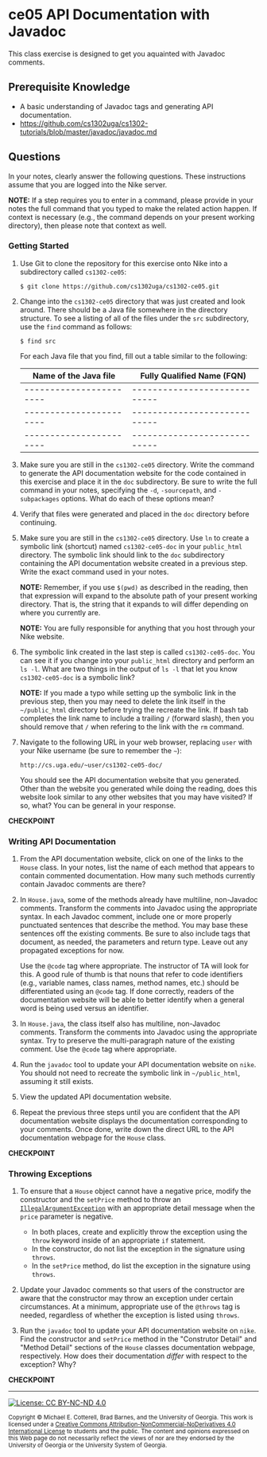 # ce05 API Documentation with Javadoc

This class exercise is designed to get you aquainted with Javadoc comments.

## Prerequisite Knowledge

* A basic understanding of Javadoc tags and generating API documentation.
* https://github.com/cs1302uga/cs1302-tutorials/blob/master/javadoc/javadoc.md

## Questions

In your notes, clearly answer the following questions. These instructions assume that you are 
logged into the Nike server. 

**NOTE:** If a step requires you to enter in a command, please provide in your notes the full 
command that you typed to make the related action happen. If context is necessary (e.g., the 
command depends on your present working directory), then please note that context as well.

### Getting Started

1. Use Git to clone the repository for this exercise onto Nike into a subdirectory called `cs1302-ce05`:

   ```
   $ git clone https://github.com/cs1302uga/cs1302-ce05.git
   ```

1. Change into the `cs1302-ce05` directory that was just created and look around. There should be
   a Java file somewhere in the directory structure. To see a listing of all of the 
   files under the `src` subdirectory, use the `find` command as follows:
   
   ```
   $ find src
   ```
   
   For each Java file that you find, fill out a table similar to the following:
   
   | Name of the Java file | Fully Qualified Name (FQN) |
   |-----------------------|----------------------------|
   |-----------------------|----------------------------|
   |-----------------------|----------------------------|
   |-----------------------|----------------------------|

1. Make sure you are still in the `cs1302-ce05` directory. Write the command to generate 
   the API documentation website for the code contained in this exercise and place it in the `doc`
   subdirectory. Be sure to write the full command in your notes, specifying the
   `-d`, `-sourcepath`, and `-subpackages` options.
   What do each of these options mean?

1. Verify that files were generated and placed in the `doc` directory before continuing.

1. Make sure you are still in the `cs1302-ce05` directory.
   Use `ln` to create a symbolic link (shortcut) named `cs1302-ce05-doc` in your `public_html` 
   directory. The symbolic link should link to the `doc` subdirectory containing the API documentation 
   website created in a previous step. Write the exact command used in your notes.
   
   **NOTE:** Remember, if you use `$(pwd)` as described in the reading, then that expression
   will expand to the absolute path of your present working directory. That is, the string
   that it expands to will differ depending on where you currently are. 
   
   **NOTE:** You are fully responsible for anything that you host through your Nike website.
   
1. The symbolic link created in the last step is called `cs1302-ce05-doc`. You can see it if you
   change into your `public_html` directory and perform an `ls -l`. What are two things in
   the output of `ls -l` that let you know `cs1302-ce05-doc` is a symbolic link?
   
   **NOTE:** If you made a typo while setting up the symbolic link in the previous step, then 
   you may need to delete the link itself in the `~/public_html` directory before trying 
   the recreate the link. If bash tab completes the link name to include a trailing
   `/` (forward slash), then you should remove that `/` when refering to the link with
   the `rm` command.

1. Navigate to the following URL in your web browser, replacing `user` with your Nike
   username (be sure to remember the `~`):

   ```
   http://cs.uga.edu/~user/cs1302-ce05-doc/
   ```

   You should see the API documentation website that you generated. Other than the website
   you generated while doing the reading, does this website look similar to any other 
   websites that you may have visited? If so, what? You can be general in your response. 

**CHECKPOINT**
    
### Writing API Documentation

1. From the API documentation website, click on one of the links to the `House` class. In your notes, list
   the name of each method that appears to contain commented documentation. How many 
   such methods currently contain Javadoc comments are there?
   
1. In `House.java`, some of the methods already have multiline, non-Javadoc comments.  Transform the 
   comments into Javadoc using the appropriate syntax. In each Javadoc comment, include one or more 
   properly punctuated sentences that describe the method. You may base these sentences off the existing
   comments. Be sure to also include tags that document, as needed, the parameters and return type. 
   Leave out any propagated exceptions for now. 
   
   Use the `@code` tag where appropriate. The instructor of TA will look for this. A good rule of thumb
   is that nouns that refer to code identifiers (e.g., variable names, class names, method names, etc.)
   should be differentiated using an `@code` tag. If done correctly, readers of the documentation
   website will be able to better identify when a general word is being used versus an
   identifier. 
   
1. In `House.java`, the class itself also has multiline, non-Javadoc comments.  Transform the comments 
   into Javadoc using the appropriate syntax. Try to preserve the multi-paragraph nature of the existing
   comment. Use the `@code` tag where appropriate.
   
1. Run the `javadoc` tool to update your API documentation website on `nike`. You should not need
   to recreate the symbolic link in `~/public_html`, assuming it still exists.

1. View the updated API documentation website.  
   
1. Repeat the previous three steps until you are confident that the API documentation website
   displays the documentation corresponding to your comments. Once done, write down the direct 
   URL to the API documentation webpage for the `House` class.
   
**CHECKPOINT**

### Throwing Exceptions

1. To ensure that a `House` object cannot have a negative price, modify the constructor and the
   `setPrice` method to throw an 
   [`IllegalArgumentException`](https://docs.oracle.com/javase/8/docs/api/java/lang/IllegalArgumentException.html) 
   with an appropriate detail message when the `price` parameter is negative.
   
   * In both places, create and explicitly throw the exception using the `throw` keyword inside of
     an appropriate `if` statement.
   * In the constructor, do not list the exception in the signature using `throws`.
   * In the `setPrice` method, do list the exception in the signature using `throws`.
   
1. Update your Javadoc comments so that users of the constructor are aware that the constructor may
   throw an exception under certain circumstances. At a minimum, appropriate use of the `@throws` tag
   is needed, regardless of whether the exception is listed using `throws`.

1. Run the `javadoc` tool to update your API documentation website on `nike`. Find the constructor and
   `setPrice` method in the "Construtor Detail" and "Method Detail" sections of the `House`
   classes documentation webpage, respectively. How does their documentation _differ_ with respect
   to the exception? Why?

**CHECKPOINT**
    
<hr/>

[![License: CC BY-NC-ND 4.0](https://img.shields.io/badge/License-CC%20BY--NC--ND%204.0-lightgrey.svg)](http://creativecommons.org/licenses/by-nc-nd/4.0/)

<small>
Copyright &copy; Michael E. Cotterell, Brad Barnes, and the University of Georgia.
This work is licensed under a <a rel="license" href="http://creativecommons.org/licenses/by-nc-nd/4.0/">Creative Commons Attribution-NonCommercial-NoDerivatives 4.0 International License</a> to students and the public.
The content and opinions expressed on this Web page do not necessarily reflect the views of nor are they endorsed by the University of Georgia or the University System of Georgia.
</small>
